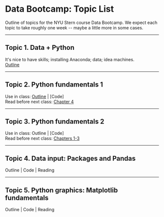 # Data Bootcamp: Topic List 


Outline of topics for the NYU Stern course Data Bootcamp.  We expect each topic to take roughly one week -- maybe a little more in some cases.    

---

## Topic 1.  Data + Python 

It's nice to have skills; installing Anaconda; data; idea machines.  
[Outline](bootcamp.outline_intro)

---
## Topic 2.  Python fundamentals 1

Use in class: [Outline](/bootcamp_topic_1) | [Code] <br> Read before next class: [Chapter 4](https://davebackus.gitbooks.io/test/content/)


---
## Topic 3.  Python fundamentals 2

Use in class: Outline | [Code] <br> Read before next class: [Chapters 1-3](https://davebackus.gitbooks.io/test/content/)


---
## Topic 4.  Data input:  Packages and Pandas

Outline | Code | Reading


---
## Topic 5.  Python graphics:  Matplotlib fundamentals 

Outline | Code | Reading
